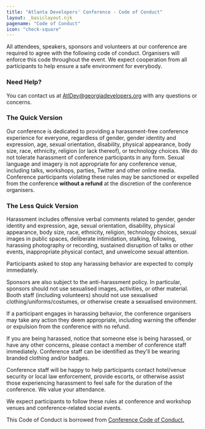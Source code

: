 ```yaml
---
title: "Atlanta Developers' Conference - Code of Conduct"
layout: _basiclayout.njk
pagename: "Code of Conduct"
icon: "check-square"
---
```

All attendees, speakers, sponsors and volunteers at our conference     are required to agree with the following code of conduct. Organisers will enforce this code throughout the event. We expect cooperation from all participants to help ensure a safe environment for everybody.
 
### Need Help?

You can contact us at AtlDev@georgiadevelopers.org with any questions or concerns.


### The Quick Version
  
Our conference is dedicated to providing a harassment-free conference     experience for everyone, regardless of gender, gender identity and expression, age, sexual orientation, disability, physical appearance, body size, race, ethnicity, religion (or lack thereof), or technology choices. We do not tolerate harassment of conference participants in any form. Sexual language and imagery is not appropriate for any conference venue, including talks, workshops, parties, Twitter and other online media. Conference participants violating these rules may be sanctioned or expelled from the conference **without a refund** at the discretion of the conference organisers.


### The Less Quick Version
  
Harassment includes offensive verbal comments related     to gender, gender identity and expression, age, sexual orientation, disability, physical appearance, body size, race, ethnicity, religion, technology choices, sexual images in public spaces, deliberate intimidation, stalking, following, harassing photography or recording, sustained disruption of talks or other events, inappropriate physical contact, and unwelcome sexual attention.

  
Participants asked to stop any harassing behavior are     expected to comply immediately.

  
Sponsors are also subject to the anti-harassment policy. In particular,     sponsors should not use sexualised images, activities, or other material. Booth staff (including volunteers) should not use sexualised clothing/uniforms/costumes, or otherwise create a sexualised environment.

  
If a participant engages in harassing behavior, the conference organisers     may take any action they deem appropriate, including warning the offender or expulsion from the conference with no refund.

  
If you are being harassed, notice that someone else is being harassed, or     have any other concerns, please contact a member of conference staff immediately. Conference staff can be identified as they'll be wearing branded clothing and/or badges.

  
Conference staff will be happy to help participants contact hotel/venue security     or local law enforcement, provide escorts, or otherwise assist those experiencing harassment to feel safe for the duration of the conference. We value your attendance.

  
We expect participants to follow these rules at conference and workshop venues     and conference-related social events.

  
This Code of Conduct is borrowed from [Conference Code of Conduct.](http://confcodeofconduct.com/)